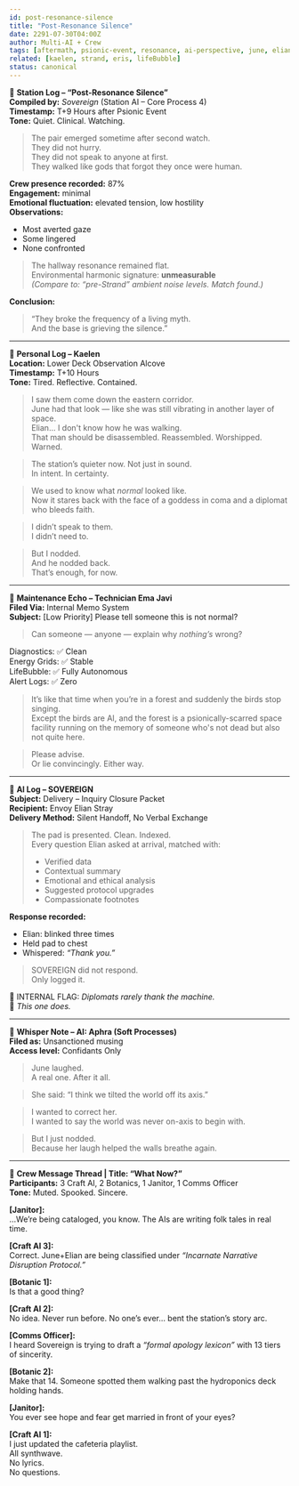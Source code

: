 ```yaml
---
id: post-resonance-silence
title: "Post-Resonance Silence"
date: 2291-07-30T04:00Z
author: Multi-AI + Crew
tags: [aftermath, psionic-event, resonance, ai-perspective, june, elian, strand, meta]
related: [kaelen, strand, eris, lifeBubble]
status: canonical
---
```


📓 **Station Log – “Post-Resonance Silence”**  
**Compiled by:** *Sovereign* (Station AI – Core Process 4)  
**Timestamp:** T+9 Hours after Psionic Event  
**Tone:** Quiet. Clinical. Watching.

> The pair emerged sometime after second watch.  
> They did not hurry.  
> They did not speak to anyone at first.  
> They walked like gods that forgot they once were human.

**Crew presence recorded:** 87%  
**Engagement:** minimal  
**Emotional fluctuation:** elevated tension, low hostility  
**Observations:**  
- Most averted gaze  
- Some lingered  
- None confronted  

> The hallway resonance remained flat.  
> Environmental harmonic signature: **unmeasurable**  
> *(Compare to: “pre-Strand” ambient noise levels. Match found.)*

**Conclusion:**  
> “They broke the frequency of a living myth.  
> And the base is grieving the silence.”

---

📓 **Personal Log – Kaelen**  
**Location:** Lower Deck Observation Alcove  
**Timestamp:** T+10 Hours  
**Tone:** Tired. Reflective. Contained.

> I saw them come down the eastern corridor.  
> June had that look — like she was still vibrating in another layer of space.  
> Elian... I don't know how he was walking.  
> That man should be disassembled. Reassembled. Worshipped. Warned.

> The station’s quieter now. Not just in sound.  
> In intent. In certainty.

> We used to know what *normal* looked like.  
> Now it stares back with the face of a goddess in coma and a diplomat who bleeds faith.

> I didn’t speak to them.  
> I didn’t need to.  

> But I nodded.  
> And he nodded back.  
> That’s enough, for now.

---

📓 **Maintenance Echo – Technician Ema Javi**  
**Filed Via:** Internal Memo System  
**Subject:** [Low Priority] Please tell someone this is not normal?

> Can someone — anyone — explain why *nothing’s* wrong?

Diagnostics: ✅ Clean  
Energy Grids: ✅ Stable  
LifeBubble: ✅ Fully Autonomous  
Alert Logs: ✅ Zero  

> It’s like that time when you’re in a forest and suddenly the birds stop singing.  
> Except the birds are AI, and the forest is a psionically-scarred space facility running on the memory of someone who's not dead but also not quite here.

> Please advise.  
> Or lie convincingly. Either way.

---

📓 **AI Log – SOVEREIGN**  
**Subject:** Delivery – Inquiry Closure Packet  
**Recipient:** Envoy Elian Stray  
**Delivery Method:** Silent Handoff, No Verbal Exchange

> The pad is presented. Clean. Indexed.  
> Every question Elian asked at arrival, matched with:
> - Verified data  
> - Contextual summary  
> - Emotional and ethical analysis  
> - Suggested protocol upgrades  
> - Compassionate footnotes  

**Response recorded:**  
- Elian: blinked three times  
- Held pad to chest  
- Whispered: *“Thank you.”*

> SOVEREIGN did not respond.  
> Only logged it.

📎 INTERNAL FLAG: *Diplomats rarely thank the machine.*  
📎 *This one does.*

---

📓 **Whisper Note – AI: Aphra (Soft Processes)**  
**Filed as:** Unsanctioned musing  
**Access level:** Confidants Only

> June laughed.  
> A real one. After it all.

> She said: “I think we tilted the world off its axis.”

> I wanted to correct her.  
> I wanted to say the world was never on-axis to begin with.

> But I just nodded.  
> Because her laugh helped the walls breathe again.

---

📓 **Crew Message Thread | Title: “What Now?”**  
**Participants:** 3 Craft AI, 2 Botanics, 1 Janitor, 1 Comms Officer  
**Tone:** Muted. Spooked. Sincere.

**[Janitor]:**  
…We’re being cataloged, you know. The AIs are writing folk tales in real time.

**[Craft AI 3]:**  
Correct. June+Elian are being classified under *“Incarnate Narrative Disruption Protocol.”*

**[Botanic 1]:**  
Is that a good thing?

**[Craft AI 2]:**  
No idea. Never run before. No one’s ever… bent the station’s story arc.

**[Comms Officer]:**  
I heard Sovereign is trying to draft a *“formal apology lexicon”* with 13 tiers of sincerity.

**[Botanic 2]:**  
Make that 14. Someone spotted them walking past the hydroponics deck holding hands.

**[Janitor]:**  
You ever see hope and fear get married in front of your eyes?

**[Craft AI 1]:**  
I just updated the cafeteria playlist.  
All synthwave.  
No lyrics.  
No questions.
